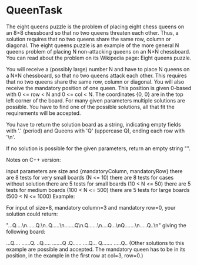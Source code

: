 # QueenTask

The eight queens puzzle is the problem of placing eight chess queens on an 8×8 chessboard so that no two queens threaten each other. Thus, a solution requires that no two queens share the same row, column or diagonal. The eight queens puzzle is an example of the more general N queens problem of placing N non-attacking queens on an N×N chessboard. You can read about the problem on its Wikipedia page: Eight queens puzzle.

You will receive a (possibly large) number N and have to place N queens on a N×N chessboard, so that no two queens attack each other. This requires that no two queens share the same row, column or diagonal. You will also receive the mandatory position of one queen. This position is given 0-based with 0 <= row < N and 0 <= col < N. The coordinates {0, 0} are in the top left corner of the board. For many given parameters multiple solutions are possible. You have to find one of the possible solutions, all that fit the requirements will be accepted.

You have to return the solution board as a string, indicating empty fields with '.' (period) and Queens with 'Q' (uppercase Q), ending each row with '\n'.

If no solution is possible for the given parameters, return an empty string "".

Notes on C++ version:

input parameters are size and {mandatoryColumn, mandatoryRow}
there are 8 tests for very small boards (N <= 10)
there are 8 tests for cases without solution
there are 5 tests for small boards (10 < N <= 50)
there are 5 tests for medium boards (100 < N <= 500)
there are 5 tests for large boards (500 < N <= 1000)
Example:

For input of size=8, mandatory column=3 and mandatory row=0, your solution could return:

"...Q....\n......Q.\n..Q.....\n.......Q\n.Q......\n....Q...\nQ.......\n.....Q..\n"
giving the following board:

...Q....
......Q.
..Q.....
.......Q
.Q......
....Q...
Q.......
.....Q..
(Other solutions to this example are possible and accepted. The mandatory queen has to be in its position, in the example in the first row at col=3, row=0.)
